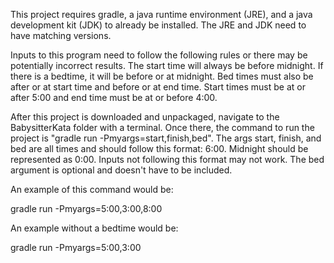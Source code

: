This project requires gradle, a java runtime environment (JRE), and a java development kit (JDK) to already be installed.
The JRE and JDK need to have matching versions.

Inputs to this program need to follow the following rules or there may be potentially incorrect results.
The start time will always be before midnight.
If there is a bedtime, it will be before or at midnight.
Bed times must also be after or at start time and before or at end time.
Start times must be at or after 5:00 and end time must be at or before 4:00.

After this project is downloaded and unpackaged, navigate to the BabysitterKata folder with a terminal.
Once there, the command to run the project is "gradle run -Pmyargs=start,finish,bed".
The args start, finish, and bed are all times and should follow this format: 6:00.
Midnight should be represented as 0:00.
Inputs not following this format may not work.
The bed argument is optional and doesn't have to be included.

An example of this command would be:

gradle run -Pmyargs=5:00,3:00,8:00

An example without a bedtime would be:

gradle run -Pmyargs=5:00,3:00